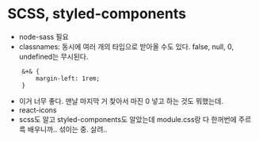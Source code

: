 # SCSS, styled-components
- node-sass 필요
- classnames: 동시에 여러 개의 타입으로 받아올 수도 있다. false, null, 0, undefined는 무시된다.

```
    &+& {
        margin-left: 1rem;
    } 
```
- 이거 너무 좋다. 맨날 마지막 거 찾아서 마진 0 넣고 하는 것도 뭐했는데.
- react-icons
- scss도 알고 styled-components도 알았는데 module.css랑 다 한꺼번에 주르륵 배우니까.. 섞이는 중. 살려..